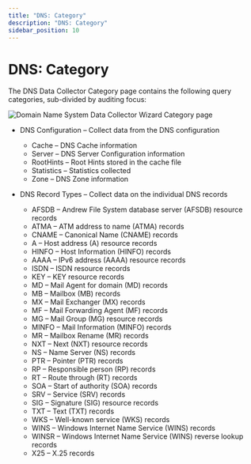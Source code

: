 ```yaml
---
title: "DNS: Category"
description: "DNS: Category"
sidebar_position: 10
---
```


# DNS: Category

The DNS Data Collector Category page contains the following query categories, sub-divided by
auditing focus:

![Domain Name System Data Collector Wizard Category page](/img/product_docs/accessanalyzer/11.6/admin/datacollector/dns/category.webp)

- DNS Configuration – Collect data from the DNS configuration

    - Cache – DNS Cache information
    - Server – DNS Server Configuration information
    - RootHints – Root Hints stored in the cache file
    - Statistics – Statistics collected
    - Zone – DNS Zone information

- DNS Record Types – Collect data on the individual DNS records

    - AFSDB – Andrew File System database server (AFSDB) resource records
    - ATMA – ATM address to name (ATMA) records
    - CNAME – Canonical Name (CNAME) records
    - A – Host address (A) resource records
    - HINFO – Host Information (HINFO) records
    - AAAA – IPv6 address (AAAA) resource records
    - ISDN – ISDN resource records
    - KEY – KEY resource records
    - MD – Mail Agent for domain (MD) records
    - MB – Mailbox (MB) records
    - MX – Mail Exchanger (MX) records
    - MF – Mail Forwarding Agent (MF) records
    - MG – Mail Group (MG) resource records
    - MINFO – Mail Information (MINFO) records
    - MR – Mailbox Rename (MR) records
    - NXT – Next (NXT) resource records
    - NS – Name Server (NS) records
    - PTR – Pointer (PTR) records
    - RP – Responsible person (RP) records
    - RT – Route through (RT) records
    - SOA – Start of authority (SOA) records
    - SRV – Service (SRV) records
    - SIG – Signature (SIG) resource records
    - TXT – Text (TXT) records
    - WKS – Well-known service (WKS) records
    - WINS – Windows Internet Name Service (WINS) records
    - WINSR – Windows Internet Name Service (WINS) reverse lookup records
    - X25 – X.25 records
